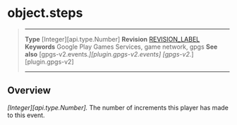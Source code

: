 # object.steps

> --------------------- ------------------------------------------------------------------------------------------
> __Type__              [Integer][api.type.Number]
> __Revision__          [REVISION_LABEL](REVISION_URL)
> __Keywords__          Google Play Games Services, game network, gpgs
> __See also__          [gpgs-v2.events.*][plugin.gpgs-v2.events]
>                       [gpgs-v2.*][plugin.gpgs-v2]
> --------------------- ------------------------------------------------------------------------------------------

## Overview

_[Integer][api.type.Number]._ The number of increments this player has made to this event.